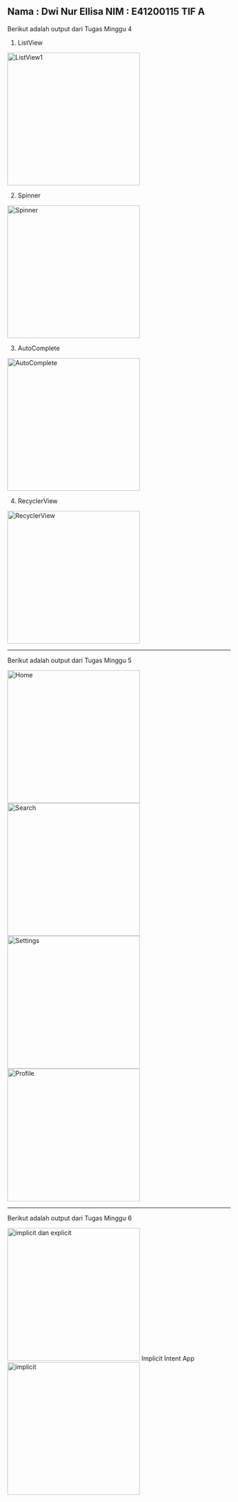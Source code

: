 Nama : Dwi Nur Ellisa
NIM : E41200115
TIF A
---------------------
Berikut adalah output dari Tugas Minggu 4
1. ListView
<img width="299" alt="ListView1" src="https://user-images.githubusercontent.com/80302807/135959934-4287c03e-64ec-4751-8a18-c5ed52af059e.PNG">
   
2. Spinner
<img width="299" alt="Spinner" src="https://user-images.githubusercontent.com/80302807/135961126-91f2823c-f027-4ef6-b2ff-480d37ad0f05.PNG">
   
3. AutoComplete
<img width="299" alt="AutoComplete" src="https://user-images.githubusercontent.com/80302807/135961196-79e6e003-cddc-4479-9637-251c82633a0b.PNG">

4. RecyclerView

<img width="299" alt="RecyclerView" src="https://user-images.githubusercontent.com/80302807/135961802-da9fc8ce-5e0a-4f88-9543-ac7627d2c7f3.PNG">


-----------------------------------------
Berikut adalah output dari Tugas Minggu 5

<img width="299" alt="Home" src="https://user-images.githubusercontent.com/80302807/137117503-ed156dbf-1818-4404-aceb-b8191c187633.PNG">
<img width="299" alt="Search" src="https://user-images.githubusercontent.com/80302807/137117729-81b91c1a-713d-4ef2-8776-cdfc04904045.PNG">
<img width="299" alt="Settings" src="https://user-images.githubusercontent.com/80302807/137117753-5d2b71b0-f455-4fdd-b689-aac0ebc3a263.PNG">
<img width="299" alt="Profile" src="https://user-images.githubusercontent.com/80302807/137117943-4546893f-8724-4e3d-914d-35fb42317506.PNG">


------------------------------------------
Berikut adalah output dari Tugas Minggu 6

<img width="299" alt="implicit dan explicit" src="https://user-images.githubusercontent.com/80302807/137343656-19c61d91-fde5-4a9d-a2b9-266e8cf5a239.PNG">
Implicit Intent App
<img width="299" alt="implicit" src="https://user-images.githubusercontent.com/80302807/137344069-b6c95725-155c-4ed1-ba9f-dfa1a0da67b2.PNG">



   
   
